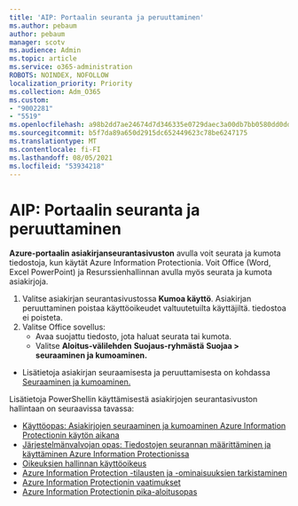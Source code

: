 ```yaml
---
title: 'AIP: Portaalin seuranta ja peruuttaminen'
ms.author: pebaum
author: pebaum
manager: scotv
ms.audience: Admin
ms.topic: article
ms.service: o365-administration
ROBOTS: NOINDEX, NOFOLLOW
localization_priority: Priority
ms.collection: Adm_O365
ms.custom:
- "9002281"
- "5519"
ms.openlocfilehash: a98b2dd7ae24674d7d346335e0729daec3a00db7bb0580dd0dd4ba08f58e7aca
ms.sourcegitcommit: b5f7da89a650d2915dc652449623c78be6247175
ms.translationtype: MT
ms.contentlocale: fi-FI
ms.lasthandoff: 08/05/2021
ms.locfileid: "53934218"
---
```

# <a name="aip-track-and-revoke-portal"></a>AIP: Portaalin seuranta ja peruuttaminen

**Azure-portaalin asiakirjanseurantasivuston** avulla voit seurata ja kumota tiedostoja, kun käytät Azure Information Protectionia. Voit Office (Word, Excel PowerPoint) ja Resurssienhallinnan avulla myös seurata ja kumota asiakirjoja.

1. Valitse asiakirjan seurantasivustossa **Kumoa käyttö**. Asiakirjan peruuttaminen poistaa käyttöoikeudet valtuutetuilta käyttäjiltä. tiedostoa ei poisteta.
2. Valitse Office sovellus:
    - Avaa suojattu tiedosto, jota haluat seurata tai kumota.
    - Valitse **Aloitus-välilehden** **Suojaus-ryhmästä** **Suojaa > seuraaminen ja kumoaminen.**

- Lisätietoja asiakirjan seuraamisesta ja peruuttamisesta on kohdassa [Seuraaminen ja kumoaminen.](https://docs.microsoft.com/azure/information-protection/rms-client/client-track-revoke)

Lisätietoja PowerShellin käyttämisestä asiakirjojen seurantasivuston hallintaan on seuraavissa tavassa:
- [Käyttöopas: Asiakirjojen seuraaminen ja kumoaminen Azure Information Protectionin käytön aikana](https://docs.microsoft.com/azure/information-protection/rms-client/client-track-revoke)
- [Järjestelmänvalvojan opas: Tiedostojen seurannan määrittäminen ja käyttäminen Azure Information Protectionissa](https://docs.microsoft.com/azure/information-protection/rms-client/client-admin-guide-document-tracking)
- [Oikeuksien hallinnan käyttöoikeus](https://docs.microsoft.com/azure/information-protection/configure-usage-rights#rights-management-use-license)
- [Azure Information Protection -tilausten ja -ominaisuuksien tarkistaminen](https://azure.microsoft.com/pricing/details/information-protection)
- [Azure Information Protectionin vaatimukset](https://docs.microsoft.com/azure/information-protection/get-started/requirements)
- [Azure Information Protectionin pika-aloitusopas](https://docs.microsoft.com/azure/information-protection/get-started/infoprotect-quick-start-tutorial)
